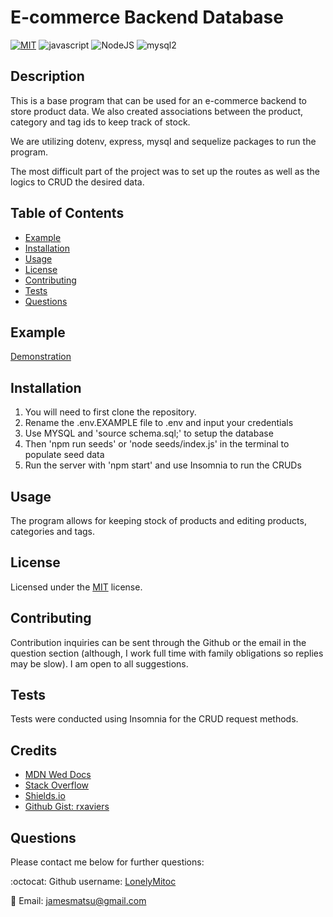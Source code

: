# E-commerce Backend Database
[![MIT](https://img.shields.io/badge/License-MIT-orange.svg)](https://opensource.org/licenses/MIT)
![javascript](https://img.shields.io/badge/javascript-green.svg)
![NodeJS](https://img.shields.io/badge/node.js-6DA55F&logoColor=white)
![mysql2](https://img.shields.io/badge/mysql2-blue.svg)

## Description
This is a base program that can be used for an e-commerce backend to store product data. We also created associations between the product, category and tag ids to keep track of stock.

We are utilizing dotenv, express, mysql and sequelize packages to run the program.

The most difficult part of the project was to set up the routes as well as the logics to CRUD the desired data.

## Table of Contents
- [Example](#example)
- [Installation](#installation)
- [Usage](#usage)
- [License](#license)
- [Contributing](#contributing)
- [Tests](#tests)
- [Questions](#questions)

## Example
[Demonstration](https://drive.google.com/file/d/11xZNvU5u_STt5-cMm3GiKkdgp4ElIGlP/view)

## Installation
1. You will need to first clone the repository.
2. Rename the .env.EXAMPLE file to .env and input your credentials
3. Use MYSQL and 'source schema.sql;' to setup the database
4. Then 'npm run seeds' or 'node seeds/index.js' in the terminal to populate seed data
5. Run the server with 'npm start' and use Insomnia to run the CRUDs

## Usage
The program allows for keeping stock of products and editing products, categories and tags.

## License
Licensed under the [MIT](https://opensource.org/licenses/MIT) license.

## Contributing
Contribution inquiries can be sent through the Github or the email in the question section (although, I work full time with family obligations so replies may be slow). I am open to all suggestions.

## Tests
Tests were conducted using Insomnia for the CRUD request methods.

## Credits
- [MDN Wed Docs](https://developer.mozilla.org/en-US/)
- [Stack Overflow](https://stackoverflow.com/)
- [Shields.io](https://shields.io/)
- [Github Gist: rxaviers](https://gist.github.com/rxaviers/7360908)

## Questions
Please contact me below for further questions:

:octocat: Github username: [LonelyMitoc](https://github.com/LonelyMitoc)

:e-mail: Email: jamesmatsu@gmail.com
